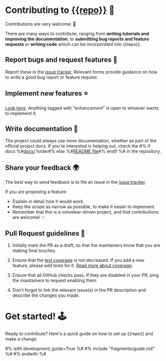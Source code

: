 <!--
{{_origin|skeleton_notice(snref=snref, srev=srev)}}
-->
# Contributing to [{{repo}}]({{repo_url}}) 🎉
Contributions are very welcome. 🚀

There are many ways to contribute, ranging from **writing tutorials and improving the documentation**, to **submitting bug reports and feature requests** or **writing code** which can be incorporated into {{repo}}.

## Report bugs and request features 🐛
Report these in the [issue tracker]({{repo_url}}/issues).
Relevant forms provide guidance on how to write a good bug report or feature request.

## Implement new features ⭐
[Look here]({{repo_url}}/issues?q=is%3Aopen+label%3Aenhancement+sort%3Aupdated-desc).
Anything tagged with "enhancement" is open to whoever wants to implement it.

## Write documentation 📖
The project could always use more documentation, whether as part of the official project
docs. If you're interested in helping out, check the #% if docs %#[docs/]({{repo_url}}/tree/HEAD/docs)
folder#% else %#[README file]({{repo_url}}/tree/HEAD/README.md)#% endif %# in the repository.

## Share your feedback 🌍
The best way to send feedback is to file an issue in the [issue tracker]({{repo_url}}).

If you are proposing a feature:

-   Explain in detail how it would work.
-   Keep the scope as narrow as possible, to make it easier to implement.
-   Remember that this is a volunteer-driven project, and that contributions are
    welcome! ✨

## Pull Request guidelines 📝
1. Initially mark the PR as a draft, so that the maintainers know that you are making final touches.

1. Ensure that the [test coverage]({{coverage_url}}) is not decreased. If you add a new feature, please add tests for it. [Read more about coverage](https://coverage.readthedocs.io/en/latest/index.html).

1. Ensure that all GitHub checks pass. If they are disabled in your PR, ping the maintainers to request enabling them.

1. Don't forget to link the relevant issue(s) in the PR description and describe the changes you made.

# Get started! 🕹️

Ready to contribute? Here's a quick guide on how to set up {{repo}} and make a change.

#% with development_guide=True %#
#% include "fragments/guide.md" %#
#% endwith %#
